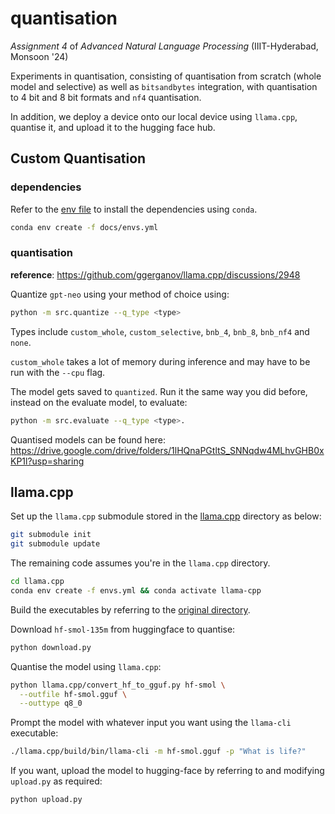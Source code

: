 # quantisation
*Assignment 4* of *Advanced Natural Language Processing* (IIIT-Hyderabad, Monsoon '24)

Experiments in quantisation, consisting of quantisation from scratch (whole model and selective) as well as `bitsandbytes` integration, with quantisation to 4 bit and 8 bit formats and `nf4` quantisation. 

In addition, we deploy a device onto our local device using `llama.cpp`, quantise it, and upload it to the hugging face hub. 

## Custom Quantisation

### dependencies
Refer to the [env file](./docs/envs.yml) to install the dependencies using `conda`. 
```sh
conda env create -f docs/envs.yml
```

### quantisation
**reference**: https://github.com/ggerganov/llama.cpp/discussions/2948

Quantize `gpt-neo` using your method of choice using:
```sh
python -m src.quantize --q_type <type>
```

Types include `custom_whole`, `custom_selective`, `bnb_4`, `bnb_8`, `bnb_nf4` 
and `none`. 

`custom_whole` takes a lot of memory during inference and may have to be run with the `--cpu` flag. 

The model gets saved to `quantized`. Run it the same way you did before, instead on the evaluate model, to evaluate:
```sh
python -m src.evaluate --q_type <type>. 
```

Quantised models can be found here: https://drive.google.com/drive/folders/1lHQnaPGtltS_SNNqdw4MLhvGHB0xKP1l?usp=sharing

## llama.cpp
Set up the `llama.cpp` submodule stored in the [llama.cpp](./llama.cpp/) directory as below:
```sh
git submodule init
git submodule update
```

The remaining code assumes you're in the `llama.cpp` directory. 
```sh
cd llama.cpp
conda env create -f envs.yml && conda activate llama-cpp
```

Build the executables by referring to the [original directory](https://github.com/ggerganov/llama.cpp/blob/master/docs/build.md). 

Download `hf-smol-135m` from huggingface to quantise:
```sh
python download.py
```

Quantise the model using `llama.cpp`:
```sh
python llama.cpp/convert_hf_to_gguf.py hf-smol \
  --outfile hf-smol.gguf \
  --outtype q8_0
```

Prompt the model with whatever input you want using the `llama-cli` executable:
```sh
./llama.cpp/build/bin/llama-cli -m hf-smol.gguf -p "What is life?"
```

If you want, upload the model to hugging-face by referring to and modifying `upload.py` as required:
```sh
python upload.py
```
